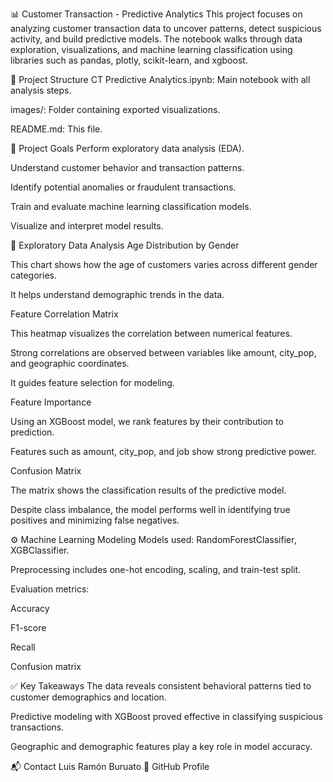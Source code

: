 📊 Customer Transaction - Predictive Analytics
This project focuses on analyzing customer transaction data to uncover patterns, detect suspicious activity, and build predictive models. The notebook walks through data exploration, visualizations, and machine learning classification using libraries such as pandas, plotly, scikit-learn, and xgboost.

📁 Project Structure
CT Predictive Analytics.ipynb: Main notebook with all analysis steps.

images/: Folder containing exported visualizations.

README.md: This file.

🧠 Project Goals
Perform exploratory data analysis (EDA).

Understand customer behavior and transaction patterns.

Identify potential anomalies or fraudulent transactions.

Train and evaluate machine learning classification models.

Visualize and interpret model results.

📌 Exploratory Data Analysis
Age Distribution by Gender

This chart shows how the age of customers varies across different gender categories.

It helps understand demographic trends in the data.

Feature Correlation Matrix

This heatmap visualizes the correlation between numerical features.

Strong correlations are observed between variables like amount, city_pop, and geographic coordinates.

It guides feature selection for modeling.

Feature Importance

Using an XGBoost model, we rank features by their contribution to prediction.

Features such as amount, city_pop, and job show strong predictive power.

Confusion Matrix

The matrix shows the classification results of the predictive model.

Despite class imbalance, the model performs well in identifying true positives and minimizing false negatives.

⚙️ Machine Learning Modeling
Models used: RandomForestClassifier, XGBClassifier.

Preprocessing includes one-hot encoding, scaling, and train-test split.

Evaluation metrics:

Accuracy

F1-score

Recall

Confusion matrix

✅ Key Takeaways
The data reveals consistent behavioral patterns tied to customer demographics and location.

Predictive modeling with XGBoost proved effective in classifying suspicious transactions.

Geographic and demographic features play a key role in model accuracy.


📬 Contact
Luis Ramón Buruato
🔗 GitHub Profile


